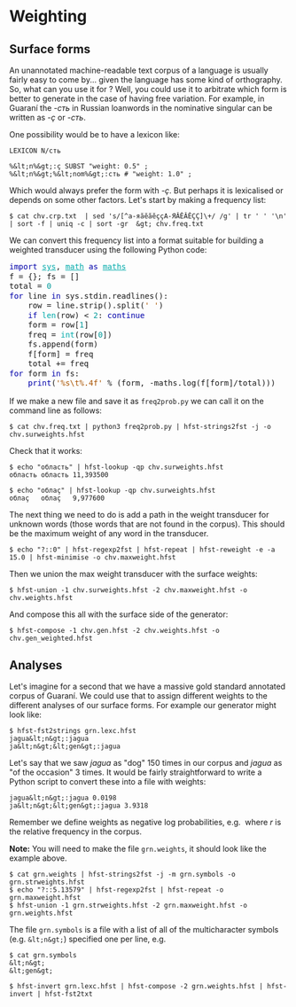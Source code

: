 # Weighting 

## Surface forms 

An unannotated machine-readable text corpus of a language is usually fairly easy to come 
by... given the language has some kind of orthography. So, what can you use it for ? Well, you
could use it to arbitrate which form is better to generate in the case of having free variation.
For example, in Guaraní the *-сть* in Russian loanwords in the nominative singular 
can be written as *-ҫ* or *-сть*. 

One possibility would be to have a lexicon like:

```
LEXICON N/сть

%&lt;n%&gt;:ҫ SUBST "weight: 0.5" ;
%&lt;n%&gt;%&lt;nom%&gt;:сть # "weight: 1.0" ;
```

Which would always prefer the form with *-ҫ*. But perhaps it is lexicalised or depends on 
some other factors. Let's start by making a frequency list:

```
$ cat chv.crp.txt  | sed 's/[^а-яӑӗăĕҫçА-ЯӐӖĂĔҪÇ]\+/ /g' | tr ' ' '\n' | sort -f | uniq -c | sort -gr  &gt; chv.freq.txt
```

We can convert this frequency list into a format suitable for building a weighted transducer using 
the following Python code:

<pre style="margin: 0; line-height: 125%"><span style="color: #0000aa">import</span> <span style="color: #00aaaa; text-decoration: underline">sys</span>, <span style="color: #00aaaa; text-decoration: underline">math</span> <span style="color: #0000aa">as</span> <span style="color: #00aaaa; text-decoration: underline">maths</span>
f = {}; fs = []
total = <span style="color: #009999">0</span>
<span style="color: #0000aa">for</span> line <span style="color: #0000aa">in</span> sys.stdin.readlines():
	row = line.strip().split(<span style="color: #aa5500">&#39; &#39;</span>)
	<span style="color: #0000aa">if</span> <span style="color: #00aaaa">len</span>(row) &lt; <span style="color: #009999">2</span>: <span style="color: #0000aa">continue</span>
	form = row[<span style="color: #009999">1</span>]
	freq = <span style="color: #00aaaa">int</span>(row[<span style="color: #009999">0</span>])
	fs.append(form)
	f[form] = freq
	total += freq
<span style="color: #0000aa">for</span> form <span style="color: #0000aa">in</span> fs: 
	<span style="color: #0000aa">print</span>(<span style="color: #aa5500">&#39;%s\t%.4f&#39;</span> % (form, -maths.log(f[form]/total)))
</pre>

If we make a new file and save it as `freq2prob.py` we can call it on the command line as follows:

```
$ cat chv.freq.txt | python3 freq2prob.py | hfst-strings2fst -j -o chv.surweights.hfst
```

Check that it works:

```
$ echo "область" | hfst-lookup -qp chv.surweights.hfst
область	область	11,393500

$ echo "облаҫ" | hfst-lookup -qp chv.surweights.hfst
облаҫ	облаҫ	9,977600
```

The next thing we need to do is add a path in the weight transducer for unknown words (those 
words that are not found in the corpus). This should be the maximum weight of any word in the 
transducer. 

```
$ echo "?::0" | hfst-regexp2fst | hfst-repeat | hfst-reweight -e -a 15.0 | hfst-minimise -o chv.maxweight.hfst
```

Then we union the max weight transducer with the surface weights:

```
$ hfst-union -1 chv.surweights.hfst -2 chv.maxweight.hfst -o chv.weights.hfst
```
And compose this all with the surface side of the generator:
```
$ hfst-compose -1 chv.gen.hfst -2 chv.weights.hfst -o chv.gen_weighted.hfst
```

<!--

$ oovweight=`echo "-l(0.9/$total)" | bc -l`
$ echo "?::$oovweight" | hfst-regexp2fst | hfst-repeat -o chv.maxweight.hfst
$ hfst-union -1 chv.prob.hfst -2 chv.maxweight.hfst -o chv.weights.hfst
$ hfst-compose -1 chv.gen.hfst -2 chv.weights.hfst -o chv.weighted.hfst
-->



## Analyses 

<!-- TODO: examples -->

Let's imagine for a second that we have a massive gold standard annotated corpus of Guaraní. We could use 
that to assign different weights to the different analyses of our surface forms. For example our generator
might look like:
```
$ hfst-fst2strings grn.lexc.hfst 
jagua&lt;n&gt;:jagua
ja&lt;n&gt;&lt;gen&gt;:jagua
```

Let's say that we saw *jagua* as "dog" 150 times in our corpus and *jagua* as "of the occasion" 3 times.
It would be fairly straightforward to write a Python script to convert these into a file with weights:

```
jagua&lt;n&gt;:jagua 0.0198
ja&lt;n&gt;&lt;gen&gt;:jagua 3.9318
```

Remember we define weights as negative log probabilities, e.g. <math>w = -log(r)</math> where *r* is the
relative frequency in the corpus.

**Note:** You will need to make the file `grn.weights`, it should look like the example above.

```
$ cat grn.weights | hfst-strings2fst -j -m grn.symbols -o grn.strweights.hfst
$ echo "?::5.13579" | hfst-regexp2fst | hfst-repeat -o grn.maxweight.hfst
$ hfst-union -1 grn.strweights.hfst -2 grn.maxweight.hfst -o grn.weights.hfst
```

The file `grn.symbols` is a file with a list of all of the multicharacter symbols (e.g. `&lt;n&gt;`) specified
one per line, e.g.

```
$ cat grn.symbols
&lt;n&gt;
&lt;gen&gt;
```

```
$ hfst-invert grn.lexc.hfst | hfst-compose -2 grn.weights.hfst | hfst-invert | hfst-fst2txt
```

